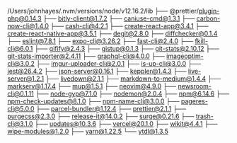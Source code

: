 /Users/johnhayes/.nvm/versions/node/v12.16.2/lib
├── @prettier/plugin-php@0.14.3
├── bitly-client@1.7.2
├── caniuse-cmd@1.3.1
├── carbon-now-cli@1.4.0
├── cash-cli@4.2.1
├── create-react-app@3.4.1
├── create-react-native-app@3.5.1
├── degit@2.8.0
├── diffchecker@0.1.4
├── eslint@7.8.1
├── expo-cli@3.26.2
├── fast-cli@2.4.0
├── fkill-cli@6.0.1
├── gifify@2.4.3
├── gistup@0.1.3
├── git-stats@2.10.12
├── git-stats-importer@2.4.11
├── graphql-cli@4.0.0
├── imageoptim-cli@3.0.2
├── imgur-uploader-cli@2.0.1
├── is-up-cli@3.0.0
├── jest@26.4.2
├── json-server@0.16.1
├── keppler@1.4.3
├── live-server@1.2.1
├── livedown@2.1.1
├── markdown-to-medium@1.4.4
├── markserv@1.17.4
├── mup@1.5.1
├── neovim@4.9.0
├── newsroom-cli@0.1.11
├── node-gyp@7.1.0
├── nodemon@2.0.4
├── npm@6.14.6
├── npm-check-updates@8.1.0
├── npm-name-cli@3.0.0
├── pageres-cli@5.0.0
├── parcel-bundler@1.12.4
├── prettier@2.1.1
├── purgecss@2.3.0
├── release-it@14.0.2
├── surge@0.21.6
├── trash-cli@3.1.0
├── updates@10.3.6
├── vercel@20.1.0
├── wikit@4.4.1
├── wipe-modules@1.2.0
├── yarn@1.22.5
└── ytdl@1.3.5

